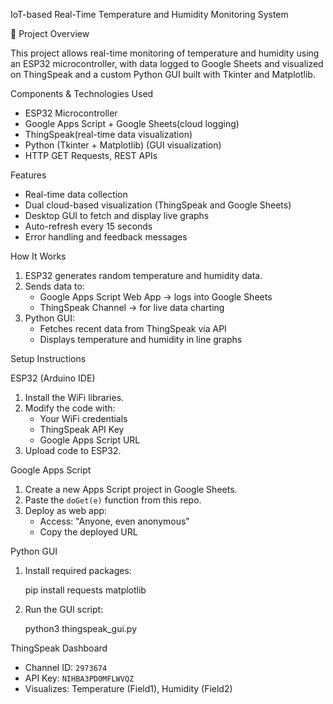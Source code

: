 IoT-based Real-Time Temperature and Humidity Monitoring System


📌 Project Overview

This project allows real-time monitoring of temperature and humidity using an ESP32 microcontroller, with data logged to Google Sheets and visualized on ThingSpeak and a custom Python GUI built with Tkinter and Matplotlib.



Components & Technologies Used

- ESP32 Microcontroller
- Google Apps Script + Google Sheets(cloud logging)
- ThingSpeak(real-time data visualization)
- Python (Tkinter + Matplotlib) (GUI visualization)
- HTTP GET Requests, REST APIs

Features

- Real-time data collection 
- Dual cloud-based visualization (ThingSpeak and Google Sheets)
- Desktop GUI to fetch and display live graphs
- Auto-refresh every 15 seconds
- Error handling and feedback messages

How It Works

1. ESP32 generates random temperature and humidity data.
2. Sends data to:
   - Google Apps Script Web App → logs into Google Sheets
   - ThingSpeak Channel → for live data charting
3. Python GUI:
   - Fetches recent data from ThingSpeak via API
   - Displays temperature and humidity in line graphs



Setup Instructions

ESP32 (Arduino IDE)

1. Install the WiFi libraries.
2. Modify the code with:
   - Your WiFi credentials
   - ThingSpeak API Key
   - Google Apps Script URL
3. Upload code to ESP32.

Google Apps Script

1. Create a new Apps Script project in Google Sheets.
2. Paste the `doGet(e)` function from this repo.
3. Deploy as web app:
   - Access: "Anyone, even anonymous"
   - Copy the deployed URL

Python GUI

1. Install required packages:
   
   pip install requests matplotlib


2. Run the GUI script:

   python3 thingspeak_gui.py
  

ThingSpeak Dashboard

* Channel ID: `2973674`
* API Key: `NIHBA3PD0MFLWVQZ`
* Visualizes: Temperature (Field1), Humidity (Field2)

